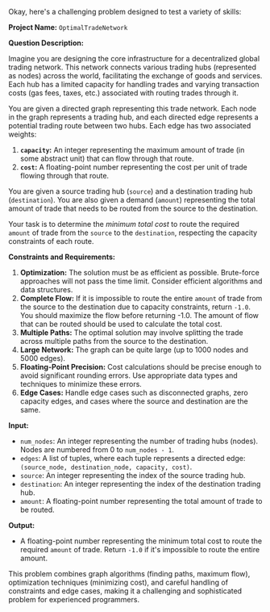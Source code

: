 Okay, here's a challenging problem designed to test a variety of skills:

**Project Name:** `OptimalTradeNetwork`

**Question Description:**

Imagine you are designing the core infrastructure for a decentralized global trading network. This network connects various trading hubs (represented as nodes) across the world, facilitating the exchange of goods and services. Each hub has a limited capacity for handling trades and varying transaction costs (gas fees, taxes, etc.) associated with routing trades through it.

You are given a directed graph representing this trade network. Each node in the graph represents a trading hub, and each directed edge represents a potential trading route between two hubs. Each edge has two associated weights:

1.  **`capacity`:** An integer representing the maximum amount of trade (in some abstract unit) that can flow through that route.
2.  **`cost`:** A floating-point number representing the cost per unit of trade flowing through that route.

You are given a source trading hub (`source`) and a destination trading hub (`destination`). You are also given a demand (`amount`) representing the total amount of trade that needs to be routed from the source to the destination.

Your task is to determine the *minimum total cost* to route the required `amount` of trade from the `source` to the `destination`, respecting the capacity constraints of each route.

**Constraints and Requirements:**

1.  **Optimization:** The solution must be as efficient as possible. Brute-force approaches will not pass the time limit. Consider efficient algorithms and data structures.
2.  **Complete Flow:** If it is impossible to route the entire `amount` of trade from the source to the destination due to capacity constraints, return `-1.0`. You should maximize the flow before returning -1.0. The amount of flow that can be routed should be used to calculate the total cost.
3.  **Multiple Paths:** The optimal solution may involve splitting the trade across multiple paths from the source to the destination.
4.  **Large Network:** The graph can be quite large (up to 1000 nodes and 5000 edges).
5.  **Floating-Point Precision:** Cost calculations should be precise enough to avoid significant rounding errors. Use appropriate data types and techniques to minimize these errors.
6.  **Edge Cases:** Handle edge cases such as disconnected graphs, zero capacity edges, and cases where the source and destination are the same.

**Input:**

*   `num_nodes`: An integer representing the number of trading hubs (nodes). Nodes are numbered from 0 to `num_nodes - 1`.
*   `edges`: A list of tuples, where each tuple represents a directed edge: `(source_node, destination_node, capacity, cost)`.
*   `source`: An integer representing the index of the source trading hub.
*   `destination`: An integer representing the index of the destination trading hub.
*   `amount`: A floating-point number representing the total amount of trade to be routed.

**Output:**

*   A floating-point number representing the minimum total cost to route the required `amount` of trade. Return `-1.0` if it's impossible to route the entire amount.

This problem combines graph algorithms (finding paths, maximum flow), optimization techniques (minimizing cost), and careful handling of constraints and edge cases, making it a challenging and sophisticated problem for experienced programmers.
